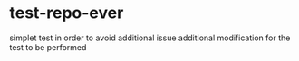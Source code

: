 # test-repo-ever
simplet test in order to avoid additional issue 
additional modification for the test to be performed


